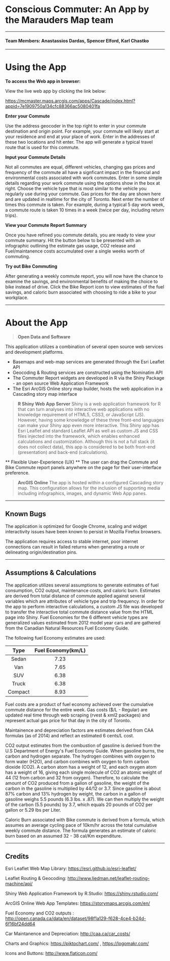 Conscious Commuter: An App by the Marauders Map team
===================
-------------------------------
####  Team Members: Anastassios Dardas, Spencer Elford, Karl Chastko


------------------------------------
Using the App
======

**To access the Web app in browser:**
 
 View the live web app by clicking the link below:
 
https://mcmaster.maps.arcgis.com/apps/Cascade/index.html?appid=7e1909750a134cfc88366ac5080401fa


**Enter your Commute**

Use the address geocoder in the top right to enter in your commute destination and origin point. For example, your commute will likely start at your residence and end at your place of work. Enter in the addresses of these two locations and hit enter. The app will generate a typical travel route that is used for this commute.


**Input your Commute Details**

Not all commutes are equal, different vehicles, changing gas prices and frequency of the commute all have a signficant impact in the financial and environmental costs associated with work commutes. Enter in some simple details regarding your work commute using the options show in the box at right. 
Choose the vehicle type that is most similar to the vehicle you regularly use during your commute. Gas prices for the day are shown here and are updated in realtime for the city of Toronto.
Next enter the number of times this commute is taken. For example, during a typical 5 day work week, a commute route is taken 10 times in a week (twice per day, including return trips).
 

**View your Commute Report Summary**

Once you have refined you commute details, you are ready to view your commute summary. Hit the button below to be presented with an infographic outlining the estimate gas usage, CO2 release and Fuel/maintanence costs accumulated over a single weeks worth of commuting.


**Try out Bike Commuting**

After generating a weekly commute report, you will now have the chance to examine the savings, and environmental benefits of making the choice to bike instead of drive. Click the Bike Report icon to view estimates of the fuel savings, and caloric burn associated with choosing to ride a bike to your workplace.


----------
About the App
======

>**Open Data and Software**

This application utilizes a combination of several open source web services and development platforms.
 * Basemaps and web-map services are generated through the Esri Leaflet API
 * Geocoding & Routing services are constructed using the Nominatim API
 * The Commuter Report widgets are developed in R via the Shiny Package - an open source Web Application Framework
 * The Esri ArcGIS Online story map builder, hosts the web application in a Cascading story map interface

>**R Shiny Web App Server**
Shiny is a web application framework for R that can turn analyses into interactive web applications with no knowledge requirement of HTML5, CSS3, or JavaScript (JS). However, having some knowledge of these three front-end languages can make your Shiny app even more interactive. This Shiny app has Esri Leaflet and standard Leaflet API as well as custom JS and CSS files injected into the framework, which enables enhanced calculations and customization. Although this is not a full stack (it does not collect data), this app is considered to be both front-end (presentation) and back-end (calculations). 

** Flexible User-Experience (UX) **
The user can drag the Commute and Bike Commute report panels anywhere on the page for their user-interface preference. 


>**ArcGIS Online**
The app is hosted within a configured Cascading story map. This configuration allows for the inclusion of supporting media including infographics, images, and dynamic Web App panes.

------
 Known Bugs
------
The application is optimized for Google Chrome, scaling and widget interactivity issues have been known to persist in Mozilla Firefox browsers.

The application requires access to stable internet, poor internet connections can result in failed returns when generating a route or delineating origin/destination pins.

------
 Assumptions & Calculations
-------------
The application utilizes several assumptions to generate estimates of fuel consumption, CO2 output, maintenance costs, and caloric burn.
Estimates are derived from total distance of commute applied against several variables which are attributes of vehicle type and trip frequency. In order for the app to perform interactive calculations, a custom JS file was developed to transfer the interactive total commute distance value from the HTML page into Shiny. 
Fuel Economies for the 6 different vehicle types are generalized values estimated from 2012 model year cars and are gathered from the Canadian Natural Resources Fuel Economy Guide.

  The following fuel Economy estimates are used: 
  
**Type**|**Fuel Economy(km/L)**
:-----:|:-----:
Sedan|7.23
Van|7.65
SUV|6.38
Truck|6.38
Compact|8.93

Fuel costs are a product of fuel economy achieved over the cumulative commute distance for the entire week. Gas costs ($/L - Regular) are updated real time through web scraping (rvest & xml2 packages) and represent actual gas price for that day in the city of Toronto.

Maintainence and depreciation factors are estimates derived from CAA formulas (as of 2014) and reflect an estimated 6 cents/L cost. 

CO2 output estimates from the combustion of gasoline is derived from the U.S Department of Energy's Fuel Economy Guide.
When gasoline burns, the carbon and hydrogen separate. The hydrogen combines with oxygen to form water (H2O), and carbon combines with oxygen to form carbon dioxide (CO2).
A carbon atom has a weight of 12, and each oxygen atom has a weight of 16, giving each single molecule of CO2 an atomic weight of 44 (12 from carbon and 32 from oxygen).
Therefore, to calculate the amount of CO2 produced from a gallon of gasoline, the weight of the carbon in the gasoline is multiplied by 44/12 or 3.7.
Since gasoline is about 87% carbon and 13% hydrogen by weight, the carbon in a gallon of gasoline weighs 5.5 pounds (6.3 lbs. x .87).
We can then multiply the weight of the carbon (5.5 pounds) by 3.7, which equals 20 pounds of CO2 per gallon or 5.29 lbs per Liter.

Caloric Burn associated with Bike commute is derived from a formula, which assumes an average cycling pace of 10km/hr across the total cumulative weekly commute distance. The formula generates an estimate of caloric burn based on an assumed 32 - 38 cal/Km expenditure. 


------

Credits
-------------
Esri Leaflet Web Map Library: https://esri.github.io/esri-leaflet/

Leaflet Routing & Geocoding: http://www.liedman.net/leaflet-routing-machine/api/

Shiny Web Application Framework by R.Studio: https://shiny.rstudio.com/

ArcGIS Online Web App Templates: https://storymaps.arcgis.com/en/

Fuel Economy and CO2 outputs : http://open.canada.ca/data/en/dataset/98f1a129-f628-4ce4-b24d-6f16bf24dd64

Car Maintanence and Depreciation: http://caa.ca/car_costs/

Charts and Graphics: https://piktochart.com/ , https://logomakr.com/

Icons and Buttons: http://www.flaticon.com/

